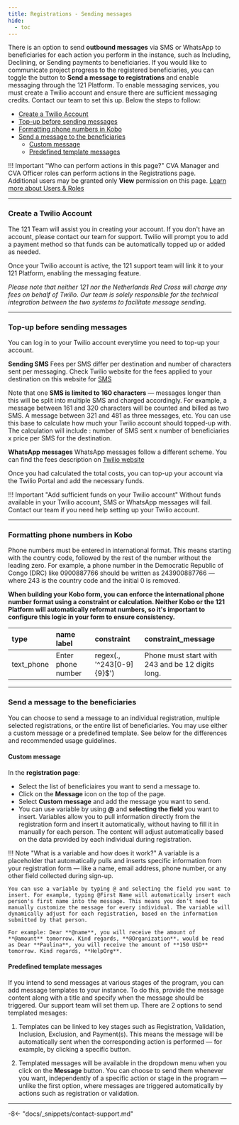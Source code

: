 ```yaml
---
title: Registrations - Sending messages
hide:
  - toc
---
```


There is an option to send **outbound messages** via SMS or WhatsApp to beneficiaries for each action you perform in the instance, such as Including, Declining, or Sending payments to beneficiaries. If you would like to communicate project progress to the registered beneficiaries, you can toggle the button to **Send a message to registrations** and enable messaging through the 121 Platform. To enable messaging services, you must create a Twilio account and ensure there are sufficient messaging credits. Contact our team to set this up. Below the steps to follow:

- [Create a Twilio Account](#create-a-twilio-account)
- [Top-up before sending messages](#top-up-before-sending-messages)
- [Formatting phone numbers in Kobo](#formatting-phone-numbers-in-kobo)
- [Send a message to the beneficiaries](#send-a-message-to-the-beneficiaries)
  - [Custom message](#custom-message)
  - [Predefined template messages](#predefined-template-messages)


!!! Important "Who can perform actions in this page?"
    CVA Manager and CVA Officer roles can perform actions in the Registrations page.  
    Additional users may be granted only **View** permission on this page. [Learn more about Users & Roles](../users/users-roles-page.md)

---

### Create a Twilio Account

The 121 Team will assist you in creating your account. If you don't have an account, please contact our team for support. Twilio will prompt you to add a payment method so that funds can be automatically topped up or added as needed.

Once your Twilio account is active, the 121 support team will link it to your 121 Platform, enabling the messaging feature.

*Please note that neither 121 nor the Netherlands Red Cross will charge any fees on behalf of Twilio. Our team is solely responsible for the technical integration between the two systems to facilitate message sending.*

---

### Top-up before sending messages

You can log in to your Twilio account everytime you need to top-up your account.

**Sending SMS**
Fees per SMS differ per destination and number of characters sent per messaging. Check Twilio website for the fees applied to your destination on this website for [SMS](https://www.twilio.com/en-us/sms/pricing/ma)

Note that one **SMS is limited to 160 characters** — messages longer than this will be split into multiple SMS and charged accordingly. For example, a message between 161 and 320 characters will be counted and billed as two SMS. A message between 321 and 481 as three messages, etc. You can use this base to calculate how much your Twilio account should topped-up with. The calculation will include : number of SMS sent x number of beneficiaries x price per SMS for the destination.

**WhatsApp messages**
WhatsApp messages follow a different scheme. You can find the fees description on [Twilio website](https://www.twilio.com/en-us/whatsapp/pricing)

Once you had calculated the total costs, you can top-up your account via the Twilio Portal and add the necessary funds.

!!! Important "Add sufficient funds on your Twilio account"
    Without funds available in your Twilio account, SMS or WhatsApp messages will fail. Contact our team if you need help setting up your Twilio account.

---

### Formatting phone numbers in Kobo

Phone numbers must be entered in international format. This means starting with the country code, followed by the rest of the number without the leading zero. For example, a phone number in the Democratic Republic of Congo (DRC) like 0900887766 should be written as 243900887766 — where 243 is the country code and the initial 0 is removed.

**When building your Kobo form, you can enforce the international phone number format using a constraint or calculation. Neither Kobo or the 121 Platform will automatically reformat numbers, so it's important to configure this logic in your form to ensure consistency.**

| type | name label | constraint | constraint_message |
| :-------  | :------- | :-----| :------ |
| text_phone |Enter phone number |  regex(., '^243[0-9]{9}$') | Phone must start with 243 and be 12 digits long.|


---

### Send a message to the beneficiaries

You can choose to send a message to an individual registration, multiple selected registrations, or the entire list of beneficiaries. You may use either a custom message or a predefined template. See below for the differences and recommended usage guidelines.

#### Custom message

In the **registration page**:

- Select the list of beneficiaires you want to send a message to.
- Click on the **Message** icon on the top of the page.
- Select **Custom message** and add the message you want to send.
- You can use variable by using **@** and **selecting the field** you want to insert. Variables allow you to pull information directly from the registration form and insert it automatically, without having to fill it in manually for each person. The content will adjust automatically based on the data provided by each individual during registration.

!!! Note "What is a variable and how does it work?"
    A variable is a placeholder that automatically pulls and inserts specific information from your registration form — like a name, email address, phone number, or any other field collected during sign-up.

    You can use a variable by typing @ and selecting the field you want to insert. For example, typing @First Name will automatically insert each person's first name into the message. This means you don’t need to manually customize the message for every individual. The variable will dynamically adjust for each registration, based on the information submitted by that person.

    For example: Dear **@name**, you will receive the amount of **@amount** tomorrow. Kind regards, **@Organization**. would be read as Dear **Paulina**, you will receive the amount of **150 USD** tomorrow. Kind regards, **HelpOrg**.


#### Predefined template messages

If you intend to send messages at various stages of the program, you can add message templates to your instance. To do this, provide the message content along with a title and specify when the message should be triggered. Our support team will set them up. There are 2 options to send templated mesages:

  1. Templates can be linked to key stages such as Registration, Validation, Inclusion, Exclusion, and Payment(s). This means the message will be automatically sent when the corresponding action is performed — for example, by clicking a specific button.

  2. Templated messages will be available in the dropdown menu when you click on the **Message** button. You can choose to send them whenever you want, independently of a specific action or stage in the program — unlike the first option, where messages are triggered automatically by actions such as registration or validation.

---

-8<- "docs/_snippets/contact-support.md"
